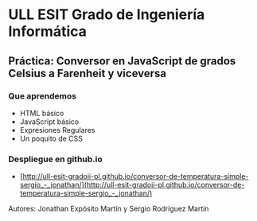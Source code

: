 # ULL ESIT Grado de Ingeniería Informática

## Práctica: Conversor en JavaScript de grados Celsius a Farenheit y viceversa

### Que aprendemos

* HTML básico
* JavaScript básico
* Expresiones Regulares
* Un poquito de CSS

### Despliegue en github.io

* [http://ull-esit-gradoii-pl.github.io/conversor-de-temperatura-simple-sergio_-_jonathan/](http://ull-esit-gradoii-pl.github.io/conversor-de-temperatura-simple-sergio_-_jonathan/)
  
  
Autores: Jonathan Expósito Martín y Sergio Rodríguez Martín
